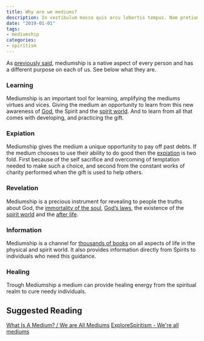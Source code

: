 ```yaml
---
title: Why are we mediums?
description: In vestibulum massa quis arcu lobortis tempus. Nam pretium arcu in odio vulputate luctus.
date: "2019-01-01"
tags:
- mediumship
categories:
- spiritism
---
```


As [previously said](who-is-medium), mediumship is a native aspect of every person and has a different purpose on each of us. See below what they are.

### Learning
Mediumship is an important tool for learning, amplifying the mediums virtues and vices. Giving the medium an opportunity to learn from this new awareness of [God](/about/god), the Spirit and the [spirit world](/about/spiritual-world). And to learn from all that comes with developing, and practicing the gift.

### Expiation
Mediumship gives the medium a unique opportunity to pay off past debts. If the medium chooses to use their ability to do good then the [expiation](/about/expiation) is two fold. First because of the self sacrifice and overcoming of temptation needed to make such a choice, and second from the constant works of charity performed when the gift is used to help others.

### Revelation
Mediumship is a precious instrument for revealing to people the truths about God, the [immortality of the soul](/about/sould), [God’s laws](/divine-laws), the existence of the [spirit world](/about/spiritual-world) and the [after life](/about/erraticity).

### Information
Mediumship is a channel for [thousands of books](/books) on all aspects of life in the physical and spirit world. It also provides information directly from Spirits to individuals who need this guidance.

### Healing
Trough Mediumship a medium can provide healing energy from the spiritual realm to cure needy individuals.


## Suggested Reading
[What Is A Medium? / We are All Mediums](http://www.sgny.org/spiritism-guide/mediumship/a-medium/)
[ExploreSpiritism - We're all mediums](http://www.explorespiritism.com/Science_Mediumship_We're%20All_Intro.htm)  



